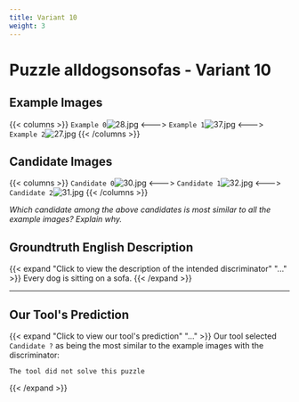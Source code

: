 ```yaml
---
title: Variant 10
weight: 3
---
```


# Puzzle alldogsonsofas - Variant 10

## Example Images
{{< columns >}}
`Example 0`![28.jpg](/natscene-data/images/28.jpg)
<--->
`Example 1`![37.jpg](/natscene-data/images/37.jpg)
<--->
`Example 2`![27.jpg](/natscene-data/images/27.jpg)
{{< /columns >}}

## Candidate Images
{{< columns >}}
`Candidate 0`![30.jpg](/natscene-data/images/30.jpg)
<--->
`Candidate 1`![32.jpg](/natscene-data/images/32.jpg)
<--->
`Candidate 2`![31.jpg](/natscene-data/images/31.jpg)
{{< /columns >}}

*Which candidate among the above candidates is most similar to all the example images? Explain why.*

## Groundtruth English Description

{{< expand "Click to view the description of the intended discriminator" "..." >}}
Every dog is sitting on a sofa.
{{< /expand >}}

---



## Our Tool's Prediction

{{< expand "Click to view our tool's prediction" "..." >}}
Our tool selected `Candidate ?` as being the most similar to the example images with the discriminator:
```plaintext
The tool did not solve this puzzle
```
{{< /expand >}}
